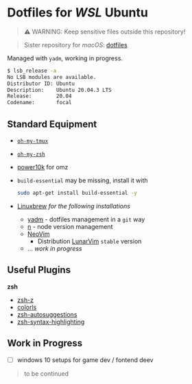 # Dotfiles for *WSL* Ubuntu

> :warning: WARNING: Keep sensitive files outside this repository!

> Sister repository for *macOS*: [dotfiles](https://github.com/jukrb0x/dotfiles)


Managed with `yadm`, working in progress.

```bash
$ lsb_release -a
No LSB modules are available.
Distributor ID: Ubuntu
Description:    Ubuntu 20.04.3 LTS
Release:        20.04
Codename:       focal

```

## Standard Equipment
- [`oh-my-tmux`](https://github.com/gpakosz/.tmux)
- [`oh-my-zsh`](https://github.com/ohmyzsh/ohmyzsh/)
- [power10k](https://github.com/romkatv/powerlevel10k) for omz
- `build-essential` may be missing, install it with

   ```bash
   sudo apt-get install build-essential -y
   ```
- [Linuxbrew](brew.sh) _for the following installations_
   - [yadm](https://yadm.io/) - dotfiles management in a `git` way
   - [n](https://github.com/tj/n) - node version management
   - [NeoVim](https://neovim.io/)
       - Distribution [LunarVim](lunarvim.org) `stable` version
   - ... _work in progress_

## Useful Plugins
**zsh**
- [zsh-z](https://github.com/agkozak/zsh-z)
- [colorls](https://github.com/athityakumar/colorls)
- [zsh-autosuggestions](https://github.com/zsh-users/zsh-autosuggestions)
- [zsh-syntax-highlighting](https://github.com/zsh-users/zsh-syntax-highlighting)

## Work in Progress
- [ ] windows 10 setups for game dev / fontend deev
> to be continued

